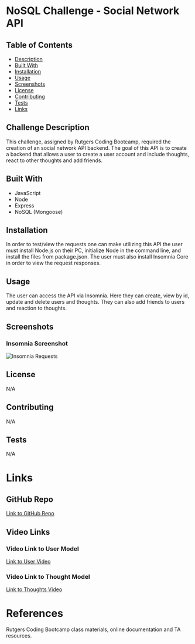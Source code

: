 # NoSQL Challenge - Social Network API 

  ## Table of Contents
  * [Description](#challenge-description)
  * [Built With](#built-with)
  * [Installation](#installation)
  * [Usage](#usage)
  * [Screenshots](#screenshots)
  * [License](#license)
  * [Contributing](#contributing)
  * [Tests](#tests)
  * [Links](#links)

  ## Challenge Description
  This challenge, assigned by Rutgers Coding Bootcamp, required the creation of an social network API backend. The goal of this API is to create a backend that allows a user to create a user account and include thoughts, react to other thoughts and add friends.

  ## Built With
  * JavaScript
  * Node
  * Express
  * NoSQL (Mongoose)

  ## Installation
  In order to test/view the requests one can make utilizing this API the user must install Node.js on their PC, initialize Node in the command line, and install the files from package.json. The user must also install Insomnia Core in order to view the request responses.

  ## Usage
  The user can access the API via Insomnia. Here they can create, view by id, update and delete users and thoughts. They can also add friends to users and reaction to thoughts.

  ## Screenshots
  ### Insomnia Screenshot
  ![Insomnia Requests](https://user-images.githubusercontent.com/81491306/132104076-8e712504-9c69-406f-9222-c67d1106070d.JPG)

  ## License
  N/A
    
  ## Contributing
  N/A

  ## Tests
  N/A

  # Links
  ## GitHub Repo
  [Link to GitHub Repo](https://github.com/lchinquee/vimfilter)

  ## Video Links

  ### Video Link to User Model
  [Link to User Video]()

  ### Video Link to Thought Model
  [Link to Thoughts Video]()
  
  # References
  Rutgers Coding Bootcamp class materials, online documentation and TA resources.